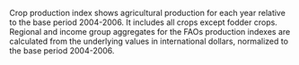 Crop production index shows agricultural production for each year relative to the base period 2004-2006. It includes all crops except fodder crops. Regional and income group aggregates for the FAOs production indexes are calculated from the underlying values in international dollars, normalized to the base period 2004-2006.